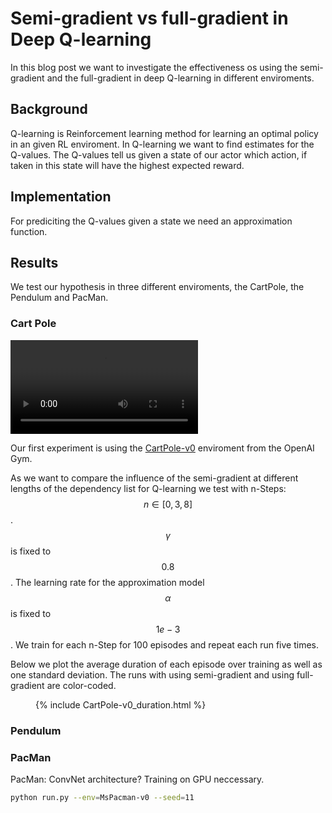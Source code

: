# Semi-gradient vs full-gradient in Deep Q-learning

In this blog post we want to investigate the effectiveness os using the semi-gradient and the full-gradient in deep Q-learning in different enviroments.

## Background
Q-learning is Reinforcement learning method for learning an optimal policy in an given RL enviroment.
In Q-learning we want to find estimates for the Q-values.
The Q-values tell us given a state of our actor which action, if taken in this state will have the highest expected reward.

## Implementation
For prediciting the Q-values given a state we need an approximation function.

## Results
We test our hypothesis in three different enviroments, the CartPole, the Pendulum and PacMan.

### Cart Pole
<video autoplay loop controls>
    <source src="cartpole.mp4" type="video/mp4">
</video>

Our first experiment is using the [CartPole-v0](https://gym.openai.com/envs/CartPole-v0/) enviroment from the OpenAI Gym.

As we want to compare the influence of the semi-gradient at different lengths of the dependency list for Q-learning we test with n-Steps: $$n\in [0, 3, 8]$$.
$$\gamma$$ is fixed to $$0.8$$.
The learning rate for the approximation model $$\alpha$$ is fixed to $$1e-3$$.
We train for each n-Step for 100 episodes and repeat each run five times.

Below we plot the average duration of each episode over training as well as one standard deviation.
The runs with using semi-gradient and using full-gradient are color-coded.

<figure>
{% include CartPole-v0_duration.html %}
</figure>

### Pendulum

### PacMan
PacMan:
ConvNet architecture?
Training on GPU neccessary.

```bash
python run.py --env=MsPacman-v0 --seed=11
```
